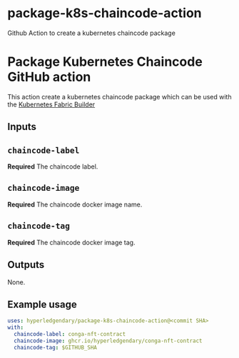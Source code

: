 # package-k8s-chaincode-action

Github Action to create a kubernetes chaincode package


# Package Kubernetes Chaincode GitHub action

This action create a kubernetes chaincode package which can be used with the [Kubernetes Fabric Builder](https://github.com/hyperledgendary/fabric-builder-k8s)

## Inputs

## `chaincode-label`

**Required** The chaincode label.

## `chaincode-image`

**Required** The chaincode docker image name.

## `chaincode-tag`

**Required** The chaincode docker image tag.

## Outputs

None.

## Example usage

```yaml
uses: hyperledgendary/package-k8s-chaincode-action@<commit SHA>
with:
  chaincode-label: conga-nft-contract
  chaincode-image: ghcr.io/hyperledgendary/conga-nft-contract
  chaincode-tag: $GITHUB_SHA
```
